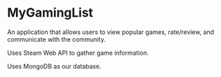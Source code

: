 # MyGamingList

An application that allows users to view popular games, rate/review, and communicate with the community.

Uses Steam Web API to gather game information.

Uses MongoDB as our database.
